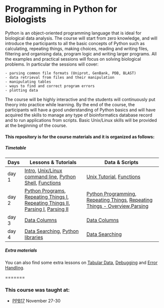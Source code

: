 # Programming in Python for Biologists



Python is an object-oriented programming language that is ideal for biological data analysis. The course will start from zero knowledge, and will introduce the participants to all the basic concepts of Python such as calculating, repeating things, making choices, reading and writing files, filtering and organising data, program logic and writing larger programs. All the examples and practical sessions will focus on solving biological problems. In particular the sessions will cover:

    - parsing common file formats (Uniprot, GenBank, PDB, BLAST)
    - data retrieval from files and their manipulation
    - manipulating tables
    - ways to find and correct program errors
    - plotting data

The course will be highly interactive and the students will continuously put theory into practice while learning. By the end of the course, the participants will have a good understanding of Python basics and will have acquired the skills to manage any type of bioinformatics database record and to run applications from scripts. Basic Unix/Linux skills will be provided at the beginning of the course.



#### This repository is for the course materials and it is organized as follows:

##### Timetable

Days |Lessons \& Tutorials | Data \& Scripts |
------------ | ------------- | ------------- |
day 1 | [Intro](day1/intro.md), [Unix/Linux command line](day1/1-Unix/Unix-Theory-PPB17.md), [Python Shell](day1/2-Pythonshell/pythonshell.md), [Functions](day1/3-Functions/functions.md)|[Unix Tutorial](day1/1-Unix/d1_unix_data_scripts/unix_tutorial.zip), [Functions](day1/3-Functions/d3_functions_data_scripts) |
day 2 | [Python Programs](day2/1-PythonPrograms/PythonPrograms.md), [Repeating Things I](day2/2-RepeatingThings/RepeatingThings.md), [Repeating Things II](day2/2-RepeatingThings/Initial_Loop_Notes.md), [Parsing I](day2/3-Parsing/Parsing-Theory-I.md), [Parsing II](day2/3-Parsing/Parsing-Theory-II.md)   | [Python Programming](day2/1-PythonPrograms/d2_programing_data_scripts), [Repeating Things](day2/2-RepeatingThings/d2_repeating_data_scripts), [Repeating Things - Overview](day2/2-RepeatingThings/loops_scheme.png),[Parsing](day2/3-Parsing/d2_parsing_data_script) |
day 3 |  [Data Columns](day3/1-DataColumns/DataColumns.md) | [Data Columns](day3/1-DataColumns/d3_datacolumns_data_scripts) |
day 4 |[Data Searching](day4/1-DataSearching/DataSearching.md), [Python libraries](day4/2-PythonLibraries/tasks.md) |[Data Searching](day4/1-DataSearching/d4_datasearching_data_scripts) |



##### Extra materials

You can also find some extra lessons on [Tabular Data](extra/1-TabularData/TabularData.md), [Debugging](extra/2-Debugging/BestPracticesInProgramming.md) and [Error Handling](extra/2-Debugging/ErrorHandling.md).


=======


### This course was taught at:
-  [PPB17](http://gtpb.igc.gulbenkian.pt/bicourses/PPB17/) November 27-30<br/>
